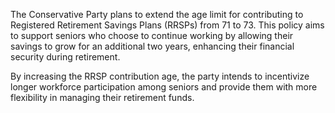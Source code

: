 The Conservative Party plans to extend the age limit for contributing to Registered Retirement Savings Plans (RRSPs) from 71 to 73. This policy aims to support seniors who choose to continue working by allowing their savings to grow for an additional two years, enhancing their financial security during retirement.

By increasing the RRSP contribution age, the party intends to incentivize longer workforce participation among seniors and provide them with more flexibility in managing their retirement funds.
